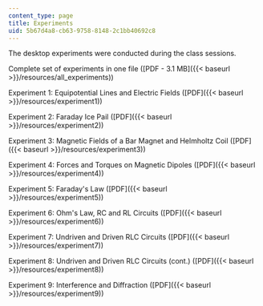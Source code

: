 ```yaml
---
content_type: page
title: Experiments
uid: 5b67d4a8-cb63-9758-8148-2c1bb40692c8
---
```


The desktop experiments were conducted during the class sessions.

Complete set of experiments in one file ([PDF - 3.1 MB]({{< baseurl >}}/resources/all_experiments))

Experiment 1: Equipotential Lines and Electric Fields ([PDF]({{< baseurl >}}/resources/experiment1))

Experiment 2: Faraday Ice Pail ([PDF]({{< baseurl >}}/resources/experiment2))

Experiment 3: Magnetic Fields of a Bar Magnet and Helmholtz Coil ([PDF]({{< baseurl >}}/resources/experiment3))

Experiment 4: Forces and Torques on Magnetic Dipoles ([PDF]({{< baseurl >}}/resources/experiment4))

Experiment 5: Faraday's Law ([PDF]({{< baseurl >}}/resources/experiment5))

Experiment 6: Ohm's Law, RC and RL Circuits ([PDF]({{< baseurl >}}/resources/experiment6))

Experiment 7: Undriven and Driven RLC Circuits ([PDF]({{< baseurl >}}/resources/experiment7))

Experiment 8: Undriven and Driven RLC Circuits (cont.) ([PDF]({{< baseurl >}}/resources/experiment8))

Experiment 9: Interference and Diffraction ([PDF]({{< baseurl >}}/resources/experiment9))